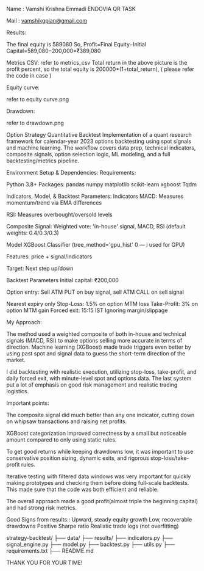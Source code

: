 Name : Vamshi Krishna Emmadi
ENDOVIA QR TASK


Mail : vamshikgpian@gmail.com

Results:

The final equity is 589080
So, Profit=Final Equity−Initial Capital=589,080−200,000=₹389,080


Metrics CSV:
refer to metrics_csv
Total return in the above picture is the profit percent, so the total equity is 200000*(1+total_return), ( please refer  the code in case )

Equity curve:

refer to equity curve.png

Drawdown:

refer to drawdown.png




Option Strategy Quantitative Backtest
Implementation of a quant research framework for calendar-year 2023 options backtesting using spot signals and machine learning. The workflow covers data prep, technical indicators, composite signals, option selection logic, ML modeling, and a full backtesting/metrics pipeline.

Environment Setup & Dependencies:
Requirements:

Python 3.8+
Packages:
pandas
numpy
matplotlib
scikit-learn
xgboost
Tqdm





Indicators, Model, & Backtest Parameters:
Indicators
MACD: Measures momentum/trend via EMA differences

RSI: Measures overbought/oversold levels

Composite Signal: Weighted vote: 'in-house' signal, MACD, RSI (default weights: 0.4/0.3/0.3)

Model
XGBoost Classifier (tree_method='gpu_hist' 0 — i used for GPU)

Features: price + signal/indicators

Target: Next step up/down

Backtest Parameters
Initial capital: ₹200,000

Option entry: Sell ATM PUT on buy signal, sell ATM CALL on sell signal

Nearest expiry only
Stop-Loss: 1.5% on option MTM loss
Take-Profit: 3% on option MTM gain
Forced exit: 15:15 IST
Ignoring margin/slippage


My Approach:

The method used a weighted composite of both in-house and technical signals (MACD, RSI) to make options selling more accurate in terms of direction. Machine learning (XGBoost) made trade triggers even better by using past spot and signal data to guess the short-term direction of the market. 

I did backtesting with realistic execution, utilizing stop-loss, take-profit, and daily forced exit, with minute-level spot and options data. The last system put a lot of emphasis on good risk management and realistic trading logistics.

Important points:

The composite signal did much better than any one indicator, cutting down on whipsaw transactions and raising net profits.

XGBoost categorization improved correctness by a small but noticeable amount compared to only using static rules.

To get good returns while keeping drawdowns low, it was important to use conservative position sizing, dynamic exits, and rigorous stop-loss/take-profit rules.

Iterative testing with filtered data windows was very important for quickly making prototypes and checking them before doing full-scale backtests. This made sure that the code was both efficient and reliable.

The overall approach made a good profit(almost triple the beginning capital) and had strong risk metrics. 


Good Signs from results::
Upward, steady equity growth
Low, recoverable drawdowns
Positive Sharpe ratio
Realistic trade logs (not overfitting)


strategy-backtest/
├── data/
├── results/
├── indicators.py
├── signal_engine.py
├── model.py
├── backtest.py
├── utils.py
├── requirements.txt
├── README.md




THANK YOU FOR YOUR TIME!

